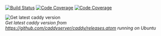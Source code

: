 [![Build Status](https://ci.decryptology.net/api/badges/decryp7/workflow-dotnet/status.svg)](https://ci.decryptology.net/decryp7/workflow-dotnet) [![Code Coverage](https://s3.decryptology.net/code-coverage/SimpleWorkflow.Test/badge_linecoverage.svg)](https://s3.decryptology.net/code-coverage/SimpleWorkflow.Test/index.html) [![Code Coverage](https://s3.decryptology.net/code-coverage/SimpleWorkflow.Test/badge_branchcoverage.svg)](https://s3.decryptology.net/code-coverage/SimpleWorkflow.Test/index.html)

![Get latest caddy version](https://dev.decryptology.net/decryp7/workflow-dotnet/raw/branch/master/GetLatestCaddyVersion.gif)  
*Get latest caddy version from https://github.com/caddyserver/caddy/releases.atom running on Ubuntu*